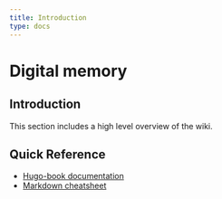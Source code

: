 ```yaml
---
title: Introduction
type: docs
---
```


# Digital memory

## Introduction

This section includes a high level overview of the wiki.


## Quick Reference

- [Hugo-book documentation](https://github.com/alex-shpak/hugo-book)
- [Markdown cheatsheet](https://github.com/adam-p/markdown-here/wiki/Markdown-Cheatsheet)
